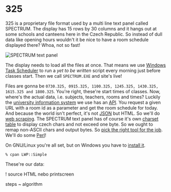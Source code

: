 325
===

325 is a proprietary file format used by a multi line text panel called SPECTRUM. The display has 15 rows by 30 columns and it hangs out at some schools and canteens here in the Czech Republic. So instead of dull data like opening hours wouldn't it be nice to have a room schedule displayed there? Whoa, not so fast!

![SPECTRUM text panel]()

The display needs to load all the files at once. That means we use [Windows Task Scheduler](https://en.wikipedia.org/wiki/Windows_Task_Scheduler) to run a *yet to be written* script every morning just before classes start. Then we call `SPECTRUM.EXE` and site's live!

Files are gonna be `0730.325, 0915.325, 1100.325, 1245.325, 1430.325, 1615.325 and 1800.325`. You're right, these're start times of classes. Now, where's the actual data, i.e. subjects, teachers, rooms and times? Luckily the [university information system](http://www.uis-info.com/en/index) we use has an [API](https://en.wikipedia.org/wiki/Web_API). You request a given URL with a room id as a parameter and get the room schedule for today. And because the world isn't perfect, it's not [JSON](https://developer.mozilla.org/en-US/docs/Glossary/JSON) but HTML. So we'll do [web scraping](https://en.wikipedia.org/wiki/Web_scraping). The SPECTRUM text panel has of course it's own [charset table](https://en.wikipedia.org/wiki/ASCII#ASCII_printable_code_chart) to display czech chars and not exceed one byte. So we ought to remap non-ASCII chars and output bytes. So [pick the right tool for the job](http://c2.com/cgi/wiki?PickTheRightToolForTheJob). We'll do some [Perl](http://qntm.org/files/perl/perl.html)!

On GNU/Linux you're all set, but on Windows you have to [install it](http://dwimperl.com/windows.html).

    % cpan LWP::Simple


These're our data:

! source HTML nebo printscreen

steps ~ algorithm



